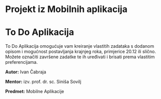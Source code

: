 # Projekt iz Mobilnih aplikacija
# To Do Aplikacija

To Do Aplikacija omogućuje vam kreiranje vlastitih zadataka s dodanom opisom i mogućnost postavljanja krajnjeg roka, primjerice 20.12 ili slično. Možete označiti završene zadatke te ih uređivati i brisati prema vlastitim preferencijama.


**Autor:** Ivan Čabraja 

**Mentor:** izv. prof. dr. sc. Siniša Sovilj

**Predmet:** Mobilne Aplikacije
